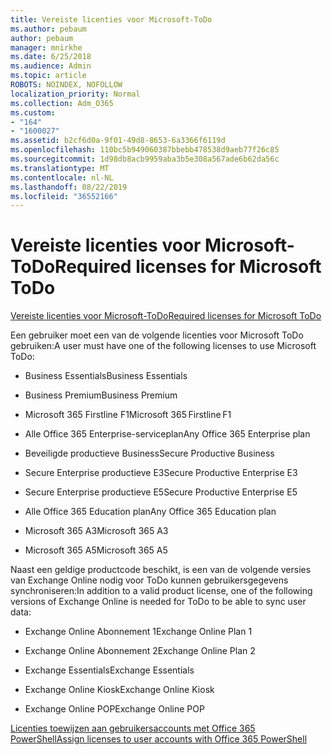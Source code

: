 ```yaml
---
title: Vereiste licenties voor Microsoft-ToDo
ms.author: pebaum
author: pebaum
manager: mnirkhe
ms.date: 6/25/2018
ms.audience: Admin
ms.topic: article
ROBOTS: NOINDEX, NOFOLLOW
localization_priority: Normal
ms.collection: Adm_O365
ms.custom:
- "164"
- "1600027"
ms.assetid: b2cf6d0a-9f01-49d8-8653-6a3366f6119d
ms.openlocfilehash: 110bc5b949060387bbebb478538d9aeb77f26c85
ms.sourcegitcommit: 1d98db8acb9959aba3b5e308a567ade6b62da56c
ms.translationtype: MT
ms.contentlocale: nl-NL
ms.lasthandoff: 08/22/2019
ms.locfileid: "36552166"
---
```

# <a name="required-licenses-for-microsoft-todo"></a><span data-ttu-id="3135a-102">Vereiste licenties voor Microsoft-ToDo</span><span class="sxs-lookup"><span data-stu-id="3135a-102">Required licenses for Microsoft ToDo</span></span>

[<span data-ttu-id="3135a-103">Vereiste licenties voor Microsoft-ToDo</span><span class="sxs-lookup"><span data-stu-id="3135a-103">Required licenses for Microsoft ToDo</span></span>](https://support.office.com/article/381e9d1b-c500-49b5-973e-890fd86528d7.aspx)
  
<span data-ttu-id="3135a-104">Een gebruiker moet een van de volgende licenties voor Microsoft ToDo gebruiken:</span><span class="sxs-lookup"><span data-stu-id="3135a-104">A user must have one of the following licenses to use Microsoft ToDo:</span></span>
  
- <span data-ttu-id="3135a-105">Business Essentials</span><span class="sxs-lookup"><span data-stu-id="3135a-105">Business Essentials</span></span>

- <span data-ttu-id="3135a-106">Business Premium</span><span class="sxs-lookup"><span data-stu-id="3135a-106">Business Premium</span></span>

- <span data-ttu-id="3135a-107">Microsoft 365 Firstline F1</span><span class="sxs-lookup"><span data-stu-id="3135a-107">Microsoft 365 Firstline F1</span></span>

- <span data-ttu-id="3135a-108">Alle Office 365 Enterprise-serviceplan</span><span class="sxs-lookup"><span data-stu-id="3135a-108">Any Office 365 Enterprise plan</span></span>

- <span data-ttu-id="3135a-109">Beveiligde productieve Business</span><span class="sxs-lookup"><span data-stu-id="3135a-109">Secure Productive Business</span></span>

- <span data-ttu-id="3135a-110">Secure Enterprise productieve E3</span><span class="sxs-lookup"><span data-stu-id="3135a-110">Secure Productive Enterprise E3</span></span>

- <span data-ttu-id="3135a-111">Secure Enterprise productieve E5</span><span class="sxs-lookup"><span data-stu-id="3135a-111">Secure Productive Enterprise E5</span></span>

- <span data-ttu-id="3135a-112">Alle Office 365 Education plan</span><span class="sxs-lookup"><span data-stu-id="3135a-112">Any Office 365 Education plan</span></span>

- <span data-ttu-id="3135a-113">Microsoft 365 A3</span><span class="sxs-lookup"><span data-stu-id="3135a-113">Microsoft 365 A3</span></span>

- <span data-ttu-id="3135a-114">Microsoft 365 A5</span><span class="sxs-lookup"><span data-stu-id="3135a-114">Microsoft 365 A5</span></span>

<span data-ttu-id="3135a-115">Naast een geldige productcode beschikt, is een van de volgende versies van Exchange Online nodig voor ToDo kunnen gebruikersgegevens synchroniseren:</span><span class="sxs-lookup"><span data-stu-id="3135a-115">In addition to a valid product license, one of the following versions of Exchange Online is needed for ToDo to be able to sync user data:</span></span>
  
- <span data-ttu-id="3135a-116">Exchange Online Abonnement 1</span><span class="sxs-lookup"><span data-stu-id="3135a-116">Exchange Online Plan 1</span></span>

- <span data-ttu-id="3135a-117">Exchange Online Abonnement 2</span><span class="sxs-lookup"><span data-stu-id="3135a-117">Exchange Online Plan 2</span></span>

- <span data-ttu-id="3135a-118">Exchange Essentials</span><span class="sxs-lookup"><span data-stu-id="3135a-118">Exchange Essentials</span></span>

- <span data-ttu-id="3135a-119">Exchange Online Kiosk</span><span class="sxs-lookup"><span data-stu-id="3135a-119">Exchange Online Kiosk</span></span>

- <span data-ttu-id="3135a-120">Exchange Online POP</span><span class="sxs-lookup"><span data-stu-id="3135a-120">Exchange Online POP</span></span>

[<span data-ttu-id="3135a-121">Licenties toewijzen aan gebruikersaccounts met Office 365 PowerShell</span><span class="sxs-lookup"><span data-stu-id="3135a-121">Assign licenses to user accounts with Office 365 PowerShell</span></span>](https://docs.microsoft.com/office365/enterprise/powershell/assign-licenses-to-user-accounts-with-office-365-powershell )
  